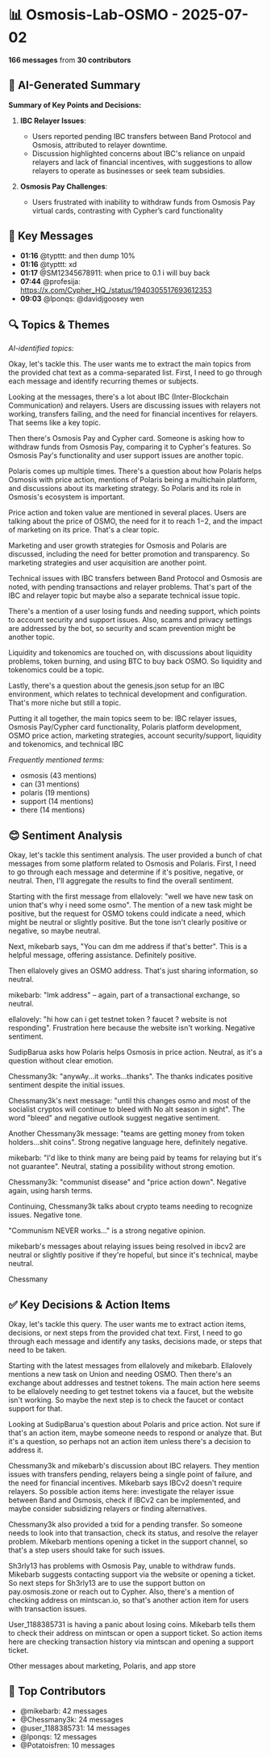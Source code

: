 # 📊 Osmosis-Lab-OSMO - 2025-07-02
**166 messages** from **30 contributors**

## 📝 AI-Generated Summary
**Summary of Key Points and Decisions:**  

1. **IBC Relayer Issues**:  
   - Users reported pending IBC transfers between Band Protocol and Osmosis, attributed to relayer downtime.  
   - Discussion highlighted concerns about IBC's reliance on unpaid relayers and lack of financial incentives, with suggestions to allow relayers to operate as businesses or seek team subsidies.  

2. **Osmosis Pay Challenges**:  
   - Users frustrated with inability to withdraw funds from Osmosis Pay virtual cards, contrasting with Cypher’s card functionality

## 💬 Key Messages
- **01:16** @typttt: and then dump 10%
- **01:16** @typttt: xd
- **01:17** @SM12345678911: when price to 0.1 i will buy back
- **07:44** @profesija: https://x.com/Cypher_HQ_/status/1940305517693612353
- **09:03** @lponqs: @davidjgoosey  wen

## 🔍 Topics & Themes
*AI-identified topics:*
> <think>
Okay, let's tackle this. The user wants me to extract the main topics from the provided chat text as a comma-separated list. First, I need to go through each message and identify recurring themes or subjects.

Looking at the messages, there's a lot about IBC (Inter-Blockchain Communication) and relayers. Users are discussing issues with relayers not working, transfers failing, and the need for financial incentives for relayers. That seems like a key topic.

Then there's Osmosis Pay and Cypher card. Someone is asking how to withdraw funds from Osmosis Pay, comparing it to Cypher's features. So Osmosis Pay's functionality and user support issues are another topic.

Polaris comes up multiple times. There's a question about how Polaris helps Osmosis with price action, mentions of Polaris being a multichain platform, and discussions about its marketing strategy. So Polaris and its role in Osmosis's ecosystem is important.

Price action and token value are mentioned in several places. Users are talking about the price of OSMO, the need for it to reach $1-$2, and the impact of marketing on its price. That's a clear topic.

Marketing and user growth strategies for Osmosis and Polaris are discussed, including the need for better promotion and transparency. So marketing strategies and user acquisition are another point.

Technical issues with IBC transfers between Band Protocol and Osmosis are noted, with pending transactions and relayer problems. That's part of the IBC and relayer topic but maybe also a separate technical issue topic.

There's a mention of a user losing funds and needing support, which points to account security and support issues. Also, scams and privacy settings are addressed by the bot, so security and scam prevention might be another topic.

Liquidity and tokenomics are touched on, with discussions about liquidity problems, token burning, and using BTC to buy back OSMO. So liquidity and tokenomics could be a topic.

Lastly, there's a question about the genesis.json setup for an IBC environment, which relates to technical development and configuration. That's more niche but still a topic.

Putting it all together, the main topics seem to be: IBC relayer issues, Osmosis Pay/Cypher card functionality, Polaris platform development, OSMO price action, marketing strategies, account security/support, liquidity and tokenomics, and technical IBC

*Frequently mentioned terms:*
- osmosis (43 mentions)
- can (31 mentions)
- polaris (19 mentions)
- support (14 mentions)
- there (14 mentions)

## 😊 Sentiment Analysis
<think>
Okay, let's tackle this sentiment analysis. The user provided a bunch of chat messages from some platform related to Osmosis and Polaris. First, I need to go through each message and determine if it's positive, negative, or neutral. Then, I'll aggregate the results to find the overall sentiment.

Starting with the first message from ellalovely: "well we have new task on union that's why i need some osmo". The mention of a new task might be positive, but the request for OSMO tokens could indicate a need, which might be neutral or slightly positive. But the tone isn't clearly positive or negative, so maybe neutral.

Next, mikebarb says, "You can dm me address if that's better". This is a helpful message, offering assistance. Definitely positive.

Then ellalovely gives an OSMO address. That's just sharing information, so neutral.

mikebarb: "lmk address" – again, part of a transactional exchange, so neutral.

ellalovely: "hi how can i get testnet token ? faucet ? website is not responding". Frustration here because the website isn't working. Negative sentiment.

SudipBarua asks how Polaris helps Osmosis in price action. Neutral, as it's a question without clear emotion.

Chessmany3k: "anywAy...it works...thanks". The thanks indicates positive sentiment despite the initial issues.

Chessmany3k's next message: "until this changes osmo and most of the socialist cryptos will continue to bleed with No alt season in sight". The word "bleed" and negative outlook suggest negative sentiment.

Another Chessmany3k message: "teams are getting money from token holders...shit coins". Strong negative language here, definitely negative.

mikebarb: "I'd like to think many are being paid by teams for relaying but it's not guarantee". Neutral, stating a possibility without strong emotion.

Chessmany3k: "communist disease" and "price action down". Negative again, using harsh terms.

Continuing, Chessmany3k talks about crypto teams needing to recognize issues. Negative tone.

"Communism NEVER works..." is a strong negative opinion.

mikebarb's messages about relaying issues being resolved in ibcv2 are neutral or slightly positive if they're hopeful, but since it's technical, maybe neutral.

Chessmany

## ✅ Key Decisions & Action Items
<think>
Okay, let's tackle this query. The user wants me to extract action items, decisions, or next steps from the provided chat text. First, I need to go through each message and identify any tasks, decisions made, or steps that need to be taken.

Starting with the latest messages from ellalovely and mikebarb. Ellalovely mentions a new task on Union and needing OSMO. Then there's an exchange about addresses and testnet tokens. The main action here seems to be ellalovely needing to get testnet tokens via a faucet, but the website isn't working. So maybe the next step is to check the faucet or contact support for that.

Looking at SudipBarua's question about Polaris and price action. Not sure if that's an action item, maybe someone needs to respond or analyze that. But it's a question, so perhaps not an action item unless there's a decision to address it.

Chessmany3k and mikebarb's discussion about IBC relayers. They mention issues with transfers pending, relayers being a single point of failure, and the need for financial incentives. Mikebarb says IBCv2 doesn't require relayers. So possible action items here: investigate the relayer issue between Band and Osmosis, check if IBCv2 can be implemented, and maybe consider subsidizing relayers or finding alternatives.

Chessmany3k also provided a txid for a pending transfer. So someone needs to look into that transaction, check its status, and resolve the relayer problem. Mikebarb mentions opening a ticket in the support channel, so that's a step users should take for such issues.

Sh3rly13 has problems with Osmosis Pay, unable to withdraw funds. Mikebarb suggests contacting support via the website or opening a ticket. So next steps for Sh3rly13 are to use the support button on pay.osmosis.zone or reach out to Cypher. Also, there's a mention of checking address on mintscan.io, so that's another action item for users with transaction issues.

User_1188385731 is having a panic about losing coins. Mikebarb tells them to check their address on mintscan or open a support ticket. So action items here are checking transaction history via mintscan and opening a support ticket.

Other messages about marketing, Polaris, and app store

## 👥 Top Contributors
- @mikebarb: 42 messages
- @Chessmany3k: 24 messages
- @user_1188385731: 14 messages
- @lponqs: 12 messages
- @Potatoisfren: 10 messages